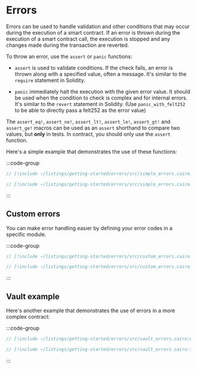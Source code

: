 # Errors

Errors can be used to handle validation and other conditions that may occur during the execution of a smart contract.
If an error is thrown during the execution of a smart contract call, the execution is stopped and any changes made during the transaction are reverted.

To throw an error, use the `assert` or `panic` functions:

- `assert` is used to validate conditions.
  If the check fails, an error is thrown along with a specified value, often a message.
  It's similar to the `require` statement in Solidity.

- `panic` immediately halt the execution with the given error value.
  It should be used when the condition to check is complex and for internal errors. It's similar to the `revert` statement in Solidity.
  (Use `panic_with_felt252` to be able to directly pass a felt252 as the error value)

The `assert_eq!`, `assert_ne!`, `assert_lt!`, `assert_le!`, `assert_gt!` and `assert_ge!` macros can be used as an `assert` shorthand to compare two values, but **only** in tests. In contract, you should only use the `assert` function.

Here's a simple example that demonstrates the use of these functions:

:::code-group

```rust [contract]
// [!include ~/listings/getting-started/errors/src/simple_errors.cairo:contract]
```

```rust [tests]
// [!include ~/listings/getting-started/errors/src/simple_errors.cairo:tests]
```

:::

## Custom errors

You can make error handling easier by defining your error codes in a specific module.

:::code-group

```rust [contract]
// [!include ~/listings/getting-started/errors/src/custom_errors.cairo:contract]
```

```rust [tests]
// [!include ~/listings/getting-started/errors/src/custom_errors.cairo:tests]
```

:::

## Vault example

Here's another example that demonstrates the use of errors in a more complex contract:

:::code-group

```rust [contract]
// [!include ~/listings/getting-started/errors/src/vault_errors.cairo:contract]
```

```rust [tests]
// [!include ~/listings/getting-started/errors/src/vault_errors.cairo:tests]
```

:::
